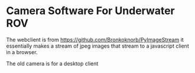 # Camera Software For Underwater ROV

The webclient is from https://github.com/Bronkoknorb/PyImageStream
it essentially makes a stream of jpeg images that stream to a javascript client in a browser. 

The old camera is for a desktop client
